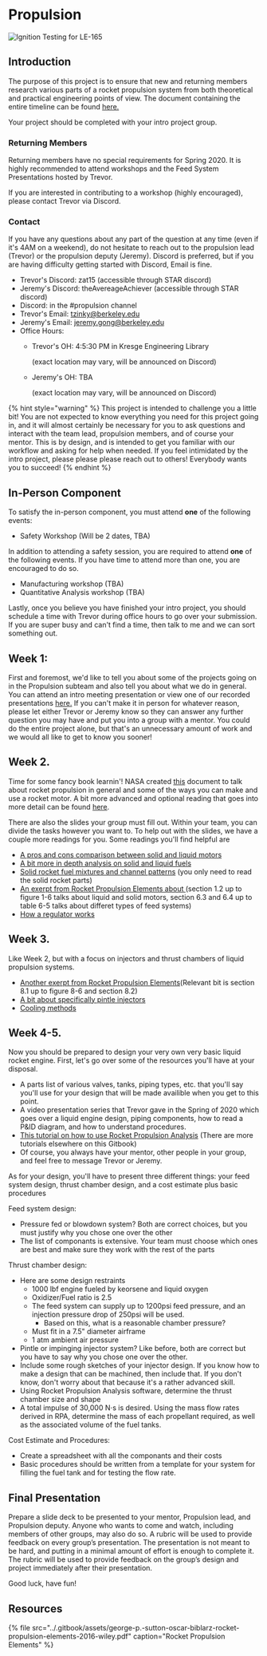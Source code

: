 # Propulsion

![Ignition Testing for LE-165](../.gitbook/assets/ignitiontesting.PNG)

## Introduction

The purpose of this project is to ensure that new and returning members research various parts of a rocket propulsion system from both theoretical and practical engineering points of view. The document containing the entire timeline can be found [here.](https://docs.google.com/document/d/1RTEm9aAbXjOoAq3cZLYRdd0aQFkFVtegp608mWr5KFw/edit)

Your project should be completed with your intro project group.

### Returning Members

Returning members have no special requirements for Spring 2020. It is highly recommended to attend workshops and the Feed System Presentations hosted by Trevor.

If you are interested in contributing to a workshop \(highly encouraged\), please contact Trevor via Discord.

### Contact

If you have any questions about any part of the question at any time \(even if it's 4AM on a weekend\), do not hesitate to reach out to the propulsion lead \(Trevor\) or the propulsion deputy \(Jeremy\). Discord is preferred, but if you are having difficulty getting started with Discord, Email is fine.

* Trevor's Discord: zat15 \(accessible through STAR discord\)
* Jeremy's Discord: theAvereageAchiever  \(accessible through STAR discord\)
* Discord: in the \#propulsion channel
* Trevor's Email: tzinky@berkeley.edu
* Jeremy's Email: jeremy.gong@berkeley.edu
* Office Hours:
  * Trevor's OH: 4:5:30 PM in Kresge Engineering Library

    \(exact location may vary, will be announced on Discord\)

  * Jeremy's OH: TBA

    \(exact location may vary, will be announced on Discord\)

{% hint style="warning" %}
This project is intended to challenge you a little bit! You are not expected to know everything you need for this project going in, and it will almost certainly be necessary for you to ask questions and interact with the team lead, propulsion members, and of course your mentor. This is by design, and is intended to get you familiar with our workflow and asking for help when needed. If you feel intimidated by the intro project, please please please reach out to others! Everybody wants you to succeed!
{% endhint %}

## In-Person Component

To satisfy the in-person component, you must attend **one** of the following events:

* Safety Workshop \(Will be 2 dates, TBA\)

In addition to attending a safety session, you are required to attend **one** of the following events. If you have time to attend more than one, you are encouraged to do so.

* Manufacturing workshop \(TBA\)
* Quantitative Analysis workshop \(TBA\)

Lastly, once you believe you have finished your intro project, you should schedule a time with Trevor during office hours to go over your submission. If you are super busy and can't find a time, then talk to me and we can sort something out.

## Week 1:

First and foremost, we'd like to tell you about some of the projects going on in the Propulsion subteam and also tell you about what we do in general. You can attend an intro meeting presentation or view one of our recorded presentations [here.](https://drive.google.com/file/d/1EWDwvw7YAYIq2R5Y7f-VqoeJ8-SaDZBA/view?usp=sharing) If you can't make it in person for whatever reason, please let either Trevor or Jeremy know so they can answer any further question you may have and put you into a group with a mentor. You could do the entire project alone, but that's an unnecessary amount of work and we would all like to get to know you sooner!

## Week 2.

Time for some fancy book learnin'! NASA created [this](https://er.jsc.nasa.gov/seh/05_Practical_Rocketry.pdf) document to talk about rocket propulsion in general and some of the ways you can make and use a rocket motor. A bit more advanced and optional reading that goes into more detail can be found [here](http://www.braeunig.us/space/propuls.htm).

There are also the slides your group must fill out. Within your team, you can divide the tasks however you want to. To help out with the slides, we have a couple more readings for you. Some readings you'll find helpful are

* [A pros and cons comparison between solid and liquid motors](https://github.com/calstar/star-gitbook/tree/2c8454b3d1cc4a9061e43daf2f6488c00633c631/intro-projects/thoughtco.com/how-rockets-work-1992379/README.md)
* [A bit more in depth analysis on solid and liquid fuels](http://www.braeunig.us/space/propel.htm)
* [Solid rocket fuel mixtures and channel patterns](https://science.howstuffworks.com/rocket.htm) \(you only need to read the solid rocket parts\)
* [An exerpt from Rocket Propulsion Elements about ](https://wodeshu.gitee.io/roprop/text00004.html#c01) \(section 1.2 up to figure 1-6 talks about liquid and solid motors, section 6.3 and 6.4 up to table 6-5 talks about differet types of feed systems\)
* [How a regulator works](https://www.fluidcontrols.co.uk/how-pressure-regulators-work/#:~:text=Here%20is%20a%20small%20overview,fluctuations%20in%20the%20inlet%20pressure.&text=If%20the%20load%20flow%20decreases,regulator%20flow%20must%20decrease%20also.)

## Week 3.

Like Week 2, but with a focus on injectors and thrust chambers of liquid propulsion systems.

* [Another exerpt from Rocket Propulsion Elements](https://wodeshu.gitee.io/roprop/text00011.html#c08)\(Relevant bit is section 8.1 up to figure 8-6 and section 8.2\)
* [A bit about specifically pintle injectors](http://pintleinjector.blogspot.com/2016/12/pintle-injector.html)
* [Cooling methods](https://aeronotes.weebly.com/cooling-in-liquid-rocket.html)

## Week 4-5.

Now you should be prepared to design your very own very basic liquid rocket engine. First, let's go over some of the resources you'll have at your disposal.

* A parts list of various valves, tanks, piping types, etc. that you'll say you'll use for your design that will be made availible when you get to this point.
* A video presentation series that Trevor gave in the Spring of 2020 which goes over a liquid engine design, piping components, how to read a P&ID diagram, and how to understand procedures. 
* [This tutorial on how to use Rocket Propulsion Analysis](https://www.youtube.com/watch?v=F3W3zZj4zX4) \(There are more tutorials elsewhere on this Gitbook\)
* Of course, you always have your mentor, other people in your group, and feel free to message Trevor or Jeremy.

As for your design, you'll have to present three different things: your feed system design, thrust chamber design, and a cost estimate plus basic procedures

Feed system design:

* Pressure fed or blowdown system? Both are correct choices, but you must justify why you chose one over the other
* The list of componants is extensive. Your team must choose which ones are best and make sure they work with the rest of the parts

Thrust chamber design:

* Here are some design restraints
  * 1000 lbf engine fueled by keorsene and liquid oxygen
  * Oxidizer/Fuel ratio is 2.5
  * The feed system can supply up to 1200psi feed pressure, and an injection pressure drop of 250psi will be used.
    * Based on this, what is a reasonable chamber pressure?
  * Must fit in a 7.5" diameter airframe
  * 1 atm ambient air pressure
* Pintle or impinging injector system? Like before, both are correct but you have to say why you chose one over the other.
* Include some rough sketches of your injector design. If you know how to make a design that can be machined, then include that. If you don't know, don't worry about that because it's a rather advanced skill.
* Using Rocket Propulsion Analysis software, determine the thrust chamber size and shape
* A total impulse of 30,000 N⋅s is desired. Using the mass flow rates derived in RPA, determine the mass of each propellant required, as well as the associated volume of the fuel tanks.

Cost Estimate and Procedures:

* Create a spreadsheet with all the componants and their costs
* Basic procedures should be written from a template for your system for filling the fuel tank and for testing the flow rate.

## Final Presentation

Prepare a slide deck to be presented to your mentor, Propulsion lead, and Propulsion deputy. Anyone who wants to come and watch, including members of other groups, may also do so. A rubric will be used to provide feedback on every group’s presentation. The presentation is not meant to be hard, and putting in a minimal amount of effort is enough to complete it. The rubric will be used to provide feedback on the group’s design and project immediately after their presentation.

Good luck, have fun!

## Resources

{% file src="../.gitbook/assets/george-p.-sutton-oscar-biblarz-rocket-propulsion-elements-2016-wiley.pdf" caption="Rocket Propulsion Elements" %}

